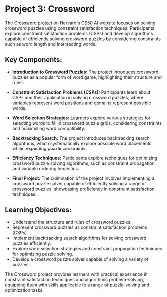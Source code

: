 # Project 3: Crossword

The [Crossword project](https://cs50.harvard.edu/ai/2024/projects/3/crossword/) on Harvard's CS50 AI website focuses on solving crossword puzzles using constraint satisfaction techniques. Participants explore constraint satisfaction problems (CSPs) and develop algorithms capable of efficiently solving crossword puzzles by considering constraints such as word length and intersecting words.

## Key Components:

- **Introduction to Crossword Puzzles:** The project introduces crossword puzzles as a popular form of word game, highlighting their structure and rules.

- **Constraint Satisfaction Problems (CSPs):** Participants learn about CSPs and their application in solving crossword puzzles, where variables represent word positions and domains represent possible words.

- **Word Selection Strategies:** Learners explore various strategies for selecting words to fill in crossword puzzle grids, considering constraints and maximizing word compatibility.

- **Backtracking Search:** The project introduces backtracking search algorithms, which systematically explore possible word placements while respecting puzzle constraints.

- **Efficiency Techniques:** Participants explore techniques for optimizing crossword puzzle solving algorithms, such as constraint propagation and variable ordering heuristics.

- **Final Project:** The culmination of the project involves implementing a crossword puzzle solver capable of efficiently solving a range of crossword puzzles, showcasing proficiency in constraint satisfaction techniques.

## Learning Objectives:

- Understand the structure and rules of crossword puzzles.
- Represent crossword puzzles as constraint satisfaction problems (CSPs).
- Implement backtracking search algorithms for solving crossword puzzles efficiently.
- Explore word selection strategies and constraint propagation techniques for optimizing puzzle solving.
- Develop a crossword puzzle solver capable of solving a variety of puzzles.

The Crossword project provides learners with practical experience in constraint satisfaction techniques and algorithmic problem-solving, equipping them with skills applicable to a range of puzzle-solving and optimization tasks.

